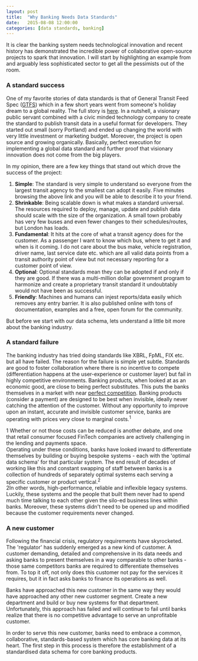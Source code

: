 ```yaml
---
layout: post
title:  "Why Banking Needs Data Standards"
date:   2015-08-08 12:00:00
categories: [data standards, banking]
---
```


It is clear the banking system needs technological innovation and recent history has demonstrated the incredible power of collaborative open-source projects to spark that innovation. I will start by highlighting an example from and arguably less sophisticated sector to get all the pessimists out of the room.

### A standard success
One of my favorite stories of data standards is that of General Transit Feed Spec ([GTFS][gtfs]) which in a few short years went from someone's holiday dream to a global reality. The full story is [here][gtfs-story]. In a nutshell, a visionary public servant combined with a civic minded technology company to create the standard to publish transit data in a useful format for developers. They started out small (sorry Portland) and ended up changing the world with very little investment or marketing budget. Moreover, the project is open source and growing organically. Basically, perfect execution for implementing a global data standard and further proof that visionary innovation does not come from the big players.

In my opinion, there are a few key things that stand out which drove the success of the project:

1. **Simple**: The standard is very simple to understand so everyone from the largest transit agency to the smallest can adopt it easily. Five minutes browsing the above link and you will be able to describe it to your friend.
2. **Shrinkable**: Being scalable down is what makes a standard universal. The resources required to deploy, manage, update and publish data should scale with the size of the organization. A small town probably has very few buses and even fewer changes to their schedules/routes, but London has loads.
3. **Fundamental**: It hits at the core of what a transit agency does for the customer. As a passenger I want to know which bus, where to get it and when is it coming. I do not care about the bus make, vehicle registration, driver name, last service date etc. which are all valid data points from a transit authority point of view but not necessary reporting for a customer point of view.
4. **Optional**: Optional standards mean they can be adopted if and only if they are good. If there was a multi-million dollar government program to harmonize and create a proprietary transit standard it undoubtably would not have been as successful.
5. **Friendly**: Machines and humans can injest reports/data easily which removes any entry barrier. It is also published online with tons of documentation, examples and a free, open forum for the community. 

But before we start with our data schema, lets understand a little bit more about the banking industry.

### A standard failure

The banking industry has tried doing standards like XBRL, FpML, FIX etc. but all have failed. The reason for the failure is simple yet subtle. Standards are good to foster collaboration where there is no incentive to compete (differentiation happens at the user-experience or customer layer) but fail in highly competitive environments. Banking products, when looked at as an economic good, are close to being perfect substitutes. This puts the banks themselves in a market with near [perfect competition][perfect-comp]. Banking products (consider a payment) are designed to be best when invisible, ideally never catching the attention of the customer. Without any opportunity to improve upon an instant, accurate and invisible customer service, banks are operating with prices very close to marginal costs.<sup>1</sup>
<aside><num>1</num> Whether or not those costs can be reduced is another debate, and one that retail consumer focused FinTech companies are actively challenging in the lending and payments space.</aside> 
Operating under these conditions, banks have looked inward to differentiate themselves by building or buying bespoke systems - each with the 'optimal data schema' for that particular system. The end result of decades of working like this and constant swapping of staff between banks is a collection of hundreds of separately optimal systems each serving a specific customer or product vertical.<sup>2</sup>
<aside><num>2</num>In other words, high-performance, reliable and inflexible legacy systems.</aside>
Luckily, these systems and the people that built them never had to spend much time talking to each other given the silo-ed business lines within banks. Moreover, these systems didn't need to be opened up and modified because the customer requirements never changed.

### A new customer

Following the financial crisis, regulatory requirements have skyrocketed. The 'regulator' has suddenly emerged as a new kind of customer. A customer demanding, detailed and comprehensive in its data needs and asking banks to present themselves in a way comparable to other banks - those same competitors banks are required to differentiate themselves from. To top it off, not only does this customer not pay for the services it requires, but it in fact asks banks to finance its operations as well.

Banks have approached this new customer in the same way they would have approached any other new customer segment. Create a new department and build or buy new systems for that department. Unfortunately, this approach has failed and will continue to fail until banks realize that there is no competitive advantage to serve an unprofitable customer.

In order to serve this new customer, banks need to embrace a common, collaborative, standards-based system which has core banking data at its heart. The first step in this process is therefore the establishment of a standardised data schema for core banking products.




[gtfs]:			http://...
[gtfs-story]: 	http://beyondtransparency.org/chapters/part-2/pioneering-open-data-standards-the-gtfs-story/
[perfect-comp]:	https://en.wikipedia.org/wiki/Perfect_competition 
